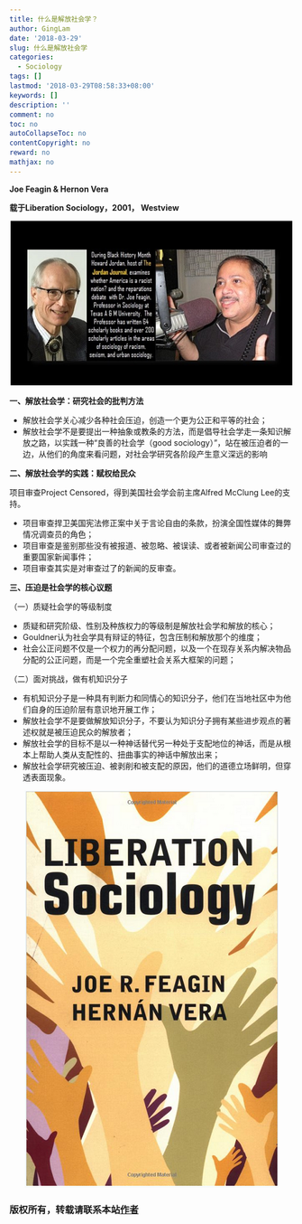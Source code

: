 ```yaml
---
title: 什么是解放社会学？
author: GingLam
date: '2018-03-29'
slug: 什么是解放社会学
categories:
  - Sociology
tags: []
lastmod: '2018-03-29T08:58:33+08:00'
keywords: []
description: ''
comment: no
toc: no
autoCollapseToc: no
contentCopyright: no
reward: no
mathjax: no
---
```


**Joe Feagin & Hernon Vera**

**载于Liberation Sociology，2001， Westview**

<div align=center><img src="https://raw.githubusercontent.com/GingLam/Storage/master/2018.3.29.3.jpg"></div>


**一、解放社会学：研究社会的批判方法**

- 解放社会学关心减少各种社会压迫，创造一个更为公正和平等的社会；
- 解放社会学不是要提出一种抽象或教条的方法，而是倡导社会学走一条知识解放之路，以实践一种“良善的社会学（good sociology）”，站在被压迫者的一边，从他们的角度来看问题，对社会学研究各阶段产生意义深远的影响

<!--more-->

**二、解放社会学的实践：赋权给民众**

项目审查Project Censored，得到美国社会学会前主席Alfred McClung Lee的支持。

- 项目审查捍卫美国宪法修正案中关于言论自由的条款，扮演全国性媒体的舞弊情况调查员的角色；
- 项目审查是鉴别那些没有被报道、被忽略、被误读、或者被新闻公司审查过的重要国家新闻事件；
- 项目审查其实是对审查过了的新闻的反审查。

**三、压迫是社会学的核心议题**

（一）质疑社会学的等级制度

- 质疑和研究阶级、性别及种族权力的等级制是解放社会学和解放的核心；
- Gouldner认为社会学具有辩证的特征，包含压制和解放那个的维度；
- 社会公正问题不仅是一个权力的再分配问题，以及一个在现存关系内解决物品分配的公正问题，而是一个完全重塑社会关系大框架的问题；

（二）面对挑战，做有机知识分子

- 有机知识分子是一种具有判断力和同情心的知识分子，他们在当地社区中为他们自身的压迫阶层有意识地开展工作；
- 解放社会学不是要做解放知识分子，不要认为知识分子拥有某些进步观点的著述权就是被压迫民众的解放者；
- 解放社会学的目标不是以一种神话替代另一种处于支配地位的神话，而是从根本上帮助人类从支配性的、扭曲事实的神话中解放出来；
- 解放社会学研究被压迫、被剥削和被支配的原因，他们的道德立场鲜明，但穿透表面现象。

<div align=center><img src="https://raw.githubusercontent.com/GingLam/Storage/master/2018.3.29.png"></div>

### 版权所有，转载请联系本站[作者](mailto:linj83@mail2.sysu.edu.cn)
